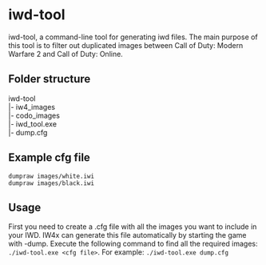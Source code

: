 # iwd-tool
iwd-tool, a command-line tool for generating iwd files. The main purpose of this tool is to filter out duplicated images between Call of Duty: Modern Warfare 2 and Call of Duty: Online.

## Folder structure
iwd-tool\
|- iw4_images\
|- codo_images\
|- iwd_tool.exe\
|- dump.cfg

## Example cfg file
```
dumpraw images/white.iwi
dumpraw images/black.iwi
```

## Usage
First you need to create a .cfg file with all the images you want to include in your IWD. IW4x can generate this file automatically by starting the game with -dump. Execute the following command to find all the required images: ``./iwd-tool.exe <cfg file>``. For example: ``./iwd-tool.exe dump.cfg``
